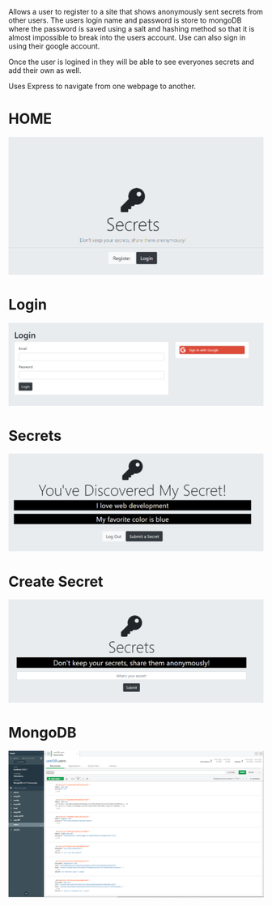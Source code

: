 Allows a user to register to a site that shows anonymously sent secrets from other users. The users login name and password is store to mongoDB where the password is saved using a salt and hashing method so that it is almost impossible to break into the users account. Use can also sign in using their google account.

Once the user is logined in they will be able to see everyones secrets and add their own as well.

Uses Express to navigate from one webpage to another.


# HOME 
![alt text](https://github.com/jcmalott/Secrets/blob/master/pictures/Secrets_home.PNG)

# Login 
![alt text](https://github.com/jcmalott/Secrets/blob/master/pictures/Secrets_Login.PNG)

# Secrets 
![alt text](https://github.com/jcmalott/Secrets/blob/master/pictures/Secrets_Secrets.PNG)

# Create Secret 
![alt text](https://github.com/jcmalott/Secrets/blob/master/pictures/Secrets_YourSecrets.PNG)

# MongoDB 
![alt text](https://github.com/jcmalott/Secrets/blob/master/pictures/Secrets_mongoBD.PNG)
